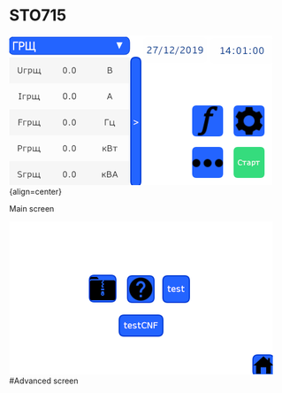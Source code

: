 # STO715
 
 <p align="center">

![alt text](https://github.com/AlekssGit/STO715/blob/master/Screens/Main.png "Main screen"){align=center}

Main screen

</p>

![alt text](https://github.com/AlekssGit/STO715/blob/master/Screens/Advanced.png)
#Advanced screen
